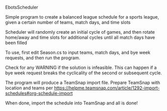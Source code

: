 EbotsScheduler

Simple program to create a balanced league schedule for a sports league, given a certain number of teams, match days, and time slots

Scheduler will randomly create an initial cycle of games, and then rotate home/away and time slots for additional cycles until all match days have been filled

To use, first edit Season.cs to input teams, match days, and bye week requests, and then run the program.

Check for any WARNING if the solution is infeasible. This can happen if a bye week request breaks the cyclicality of the second or subsequent cycle.

The program will produce a TeamSnap import file. Prepare TeamSnap with location and teams per https://helpme.teamsnap.com/article/1292-import-schedules#org-schedule-import

When done, import the schedule into TeamSnap and all is done!
